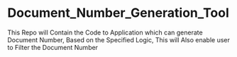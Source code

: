 # Document_Number_Generation_Tool
This Repo will Contain the Code to Application which can generate Document Number, Based on the Specified Logic, This will Also enable user to Filter the Document Number

